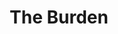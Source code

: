 ---
layout: credit-info
category: credits
headerstatus: shrunk-header
valid: 1
title: The Burden
image_cover: /assets/img/credits-grid/the-burden.jpg
image_social: /assets/img/credits-grid/opengraph/the-burden.jpg
role: Composer
credit_type: Feature Film
imdb: http://www.imdb.com/title/tt2854562
soundcloud: https://w.soundcloud.com/player/?url=https%3A//api.soundcloud.com/tracks/86952891&amp;color=ff5500&amp;auto_play=false&amp;hide_related=false&amp;show_comments=true&amp;show_user=true&amp;show_reposts=false
genre: Super-Hero/Action
director: Jonathan Moch
writers: Jonathan Moch
synopsis: A man gifted with the ability to heal others by touch, carries the burden of saving the world.
---